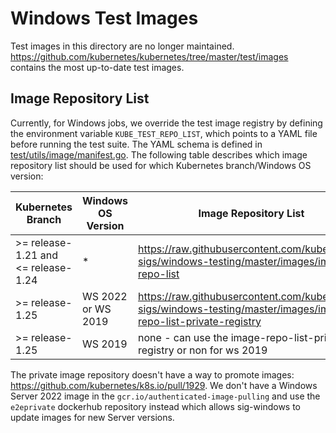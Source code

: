 # Windows Test Images

Test images in this directory are no longer maintained. https://github.com/kubernetes/kubernetes/tree/master/test/images contains the most up-to-date test images.

## Image Repository List

Currently, for Windows jobs, we override the test image registry by defining the environment variable `KUBE_TEST_REPO_LIST`, which points to a YAML file before running the test suite. The YAML schema is defined in [test/utils/image/manifest.go](https://github.com/kubernetes/kubernetes/blob/b86b78917cbff4bbc09f39fa6cc10d20afa15b1e/test/utils/image/manifest.go#L31-L47). The following table describes which image repository list should be used for which Kubernetes branch/Windows OS version:

| Kubernetes Branch | Windows OS Version | Image Repository List                                                                                  |
|-------------------|--------------------|--------------------------------------------------------------------------------------------------------|
| >= release-1.21 and <= release-1.24            | *                  | https://raw.githubusercontent.com/kubernetes-sigs/windows-testing/master/images/image-repo-list |
| >= release-1.25        | WS 2022 or WS 2019    | https://raw.githubusercontent.com/kubernetes-sigs/windows-testing/master/images/image-repo-list-private-registry |
| >= release-1.25        | WS 2019              | none - can use the image-repo-list-private-registry or non for ws 2019  |

The private image repository doesn't have a way to promote images: https://github.com/kubernetes/k8s.io/pull/1929. We don't have a Windows Server 2022 image in the `gcr.io/authenticated-image-pulling` and use the `e2eprivate` dockerhub repository instead which allows sig-windows to update images for new Server versions.
